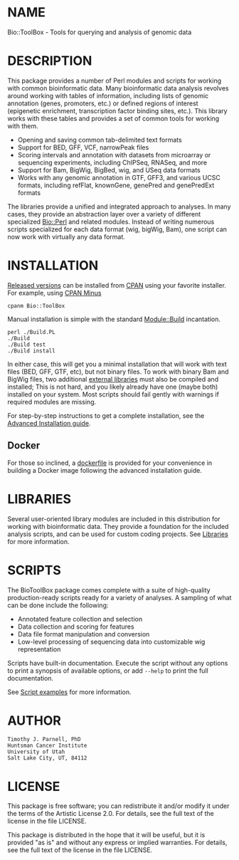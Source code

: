 # NAME

Bio::ToolBox - Tools for querying and analysis of genomic data

# DESCRIPTION

This package provides a number of Perl modules and scripts for working 
with common bioinformatic data. Many bioinformatic data analysis revolves 
around working with tables of information, including lists of 
genomic annotation (genes, promoters, etc.) or defined regions 
of interest (epigenetic enrichment, transcription factor binding 
sites, etc.). This library works with these tables and provides 
a set of common tools for working with them.

- Opening and saving common tab-delimited text formats
- Support for BED, GFF, VCF, narrowPeak files
- Scoring intervals and annotation with datasets from microarray or sequencing
experiments, including ChIPSeq, RNASeq, and more
- Support for Bam, BigWig, BigBed, wig, and USeq data formats
- Works with any genomic annotation in GTF, GFF3, and various UCSC formats, including
refFlat, knownGene, genePred and genePredExt formats

The libraries provide a unified and integrated approach to analyses. 
In many cases, they provide an abstraction layer over a variety of 
different specialized [Bio::Perl](https://metacpan.org/pod/Bio::Perl) 
and related modules. Instead of writing numerous scripts specialized for 
each data format (wig, bigWig, Bam), one script can now work with virtually 
any data format. 

# INSTALLATION

[Released versions](https://metacpan.org/pod/Bio::ToolBox) can be installed 
from [CPAN](https://metacpan.org) using your favorite installer. For example,
using [CPAN Minus](https://metacpan.org/pod/App::cpanminus) 

    cpanm Bio::ToolBox

Manual installation is simple with the standard [Module::Build](https://metacpan.org/pod/Module::Build) 
incantation. 

    perl ./Build.PL
    ./Build
    ./Build test
    ./Build install

In either case, this will get you a minimal installation that will work with 
text files (BED, GFF, GTF, etc), but not binary files. To work with binary Bam and 
BigWig files, two additional [external libraries](docs/AdvancedInstallation.md#external-libraries)
must also be compiled and installed; This is not hard, and you likely already have 
one (maybe both) installed on your system. Most scripts should fail gently with 
warnings if required modules are missing.

For step-by-step instructions to get a complete installation, see the 
[Advanced Installation guide](docs/AdvancedInstallation.md).

## Docker

For those so inclined, a [dockerfile](Docker/ReadMe.md) is provided for your convenience 
in building a Docker image following the advanced installation guide.

# LIBRARIES

Several user-oriented library modules are included in this distribution for 
working with bioinformatic data. They provide a foundation for the included 
analysis scripts, and can be used for custom coding projects. See 
[Libraries](docs/Libraries.md) for more information.

# SCRIPTS

The BioToolBox package comes complete with a suite of high-quality production-ready 
scripts ready for a variety of analyses. A sampling of what can be done include 
the following:

- Annotated feature collection and selection
- Data collection and scoring for features
- Data file format manipulation and conversion
- Low-level processing of sequencing data into customizable wig representation

Scripts have built-in documentation. Execute the script without any options to print 
a synopsis of available options, or add `--help` to print the full documentation.

See [Script examples](docs/Scripts.md) for more information.

# AUTHOR

	Timothy J. Parnell, PhD
	Huntsman Cancer Institute
	University of Utah
	Salt Lake City, UT, 84112

# LICENSE

This package is free software; you can redistribute it and/or modify
it under the terms of the Artistic License 2.0. For details, see the
full text of the license in the file LICENSE.

This package is distributed in the hope that it will be useful, but it
is provided "as is" and without any express or implied warranties. For
details, see the full text of the license in the file LICENSE.
